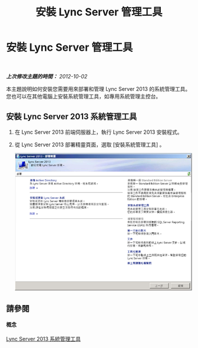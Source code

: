 ﻿---
title: 安裝 Lync Server 管理工具
TOCTitle: 安裝 Lync Server 管理工具
ms:assetid: a56fc6ff-6cd7-42be-a99f-9f7f5525c93d
ms:mtpsurl: https://technet.microsoft.com/zh-tw/library/JJ721840(v=OCS.15)
ms:contentKeyID: 49890248
ms.date: 08/24/2015
mtps_version: v=OCS.15
ms.translationtype: HT
---

# 安裝 Lync Server 管理工具

 

_**上次修改主題的時間：** 2012-10-02_

本主題說明如何安裝您需要用來部署和管理 Lync Server 2013 的系統管理工具。您也可以在其他電腦上安裝系統管理工具，如專用系統管理主控台。

## 安裝 Lync Server 2013 系統管理工具

1.  在 Lync Server 2013 前端伺服器上，執行 Lync Server 2013 安裝程式。

2.  從 Lync Server 2013 部署精靈頁面，選取 \[安裝系統管理工具\] 。
    
    ![Lync Server 2013 部署精靈，歡迎頁面](images/JJ688059.5f88ae18-9c3c-42ea-a91a-836ecf5d515f(OCS.15).jpg "Lync Server 2013 部署精靈，歡迎頁面")

## 請參閱

#### 概念

[Lync Server 2013 系統管理工具](lync-server-2013-lync-server-administrative-tools.md)

